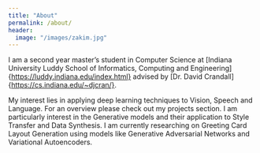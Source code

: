 ```yaml
---
title: "About"
permalink: /about/
header:
  image: "/images/zakim.jpg"
---
```


I am a second year master’s student in Computer Science at [Indiana University Luddy School of Informatics, Computing and Engineering]{https://luddy.indiana.edu/index.html} advised by [Dr. David Crandall]{https://cs.indiana.edu/~djcran/}.

My interest lies in applying deep learning techniques to Vision, Speech and Language. For an overview please check out my projects section. I am particularly interest in the Generative models and their application to Style Transfer and Data Synthesis. I am currently researching on Greeting Card Layout Generation using models like Generative Adversarial Networks and Variational Autoencoders.
